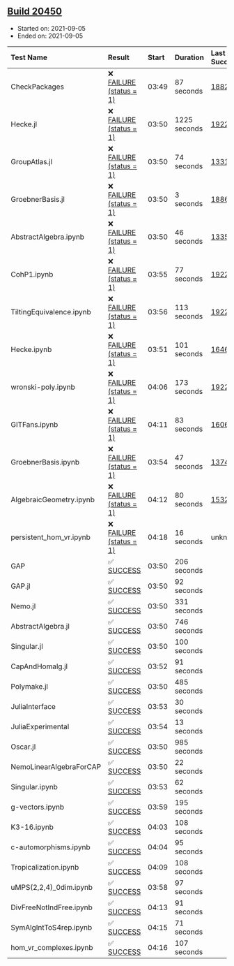 ## [Build 20450](https://oscarci.mathematik.uni-kl.de/job/oscar/20450/)

* Started on: 2021-09-05
* Ended on: 2021-09-05

| Test Name    | Result | Start | Duration | Last Success | First Failure |
|:-------------|:-------|:------|:---------|:-------------|:--------------|
| CheckPackages | ❌ [FAILURE (status = 1)](https://oscarci.mathematik.uni-kl.de/job/oscar/20450/artifact/logs/build-20450/CheckPackages.log) | 03:49 | 87 seconds | [18822](https://oscarci.mathematik.uni-kl.de/job/oscar/18822/) | [18823](https://oscarci.mathematik.uni-kl.de/job/oscar/18823/) |
| Hecke.jl | ❌ [FAILURE (status = 1)](https://oscarci.mathematik.uni-kl.de/job/oscar/20450/artifact/logs/build-20450/Hecke.jl.log) | 03:50 | 1225 seconds | [19222](https://oscarci.mathematik.uni-kl.de/job/oscar/19222/) | [20152](https://oscarci.mathematik.uni-kl.de/job/oscar/20152/) |
| GroupAtlas.jl | ❌ [FAILURE (status = 1)](https://oscarci.mathematik.uni-kl.de/job/oscar/20450/artifact/logs/build-20450/GroupAtlas.jl.log) | 03:50 | 74 seconds | [13311](https://oscarci.mathematik.uni-kl.de/job/oscar/13311/) | [13312](https://oscarci.mathematik.uni-kl.de/job/oscar/13312/) |
| GroebnerBasis.jl | ❌ [FAILURE (status = 1)](https://oscarci.mathematik.uni-kl.de/job/oscar/20450/artifact/logs/build-20450/GroebnerBasis.jl.log) | 03:50 | 3 seconds | [18864](https://oscarci.mathematik.uni-kl.de/job/oscar/18864/) | [18865](https://oscarci.mathematik.uni-kl.de/job/oscar/18865/) |
| AbstractAlgebra.ipynb | ❌ [FAILURE (status = 1)](https://oscarci.mathematik.uni-kl.de/job/oscar/20450/artifact/logs/build-20450/AbstractAlgebra.ipynb.log) | 03:50 | 46 seconds | [13355](https://oscarci.mathematik.uni-kl.de/job/oscar/13355/) | [13356](https://oscarci.mathematik.uni-kl.de/job/oscar/13356/) |
| CohP1.ipynb | ❌ [FAILURE (status = 1)](https://oscarci.mathematik.uni-kl.de/job/oscar/20450/artifact/logs/build-20450/CohP1.ipynb.log) | 03:55 | 77 seconds | [19222](https://oscarci.mathematik.uni-kl.de/job/oscar/19222/) | [20152](https://oscarci.mathematik.uni-kl.de/job/oscar/20152/) |
| TiltingEquivalence.ipynb | ❌ [FAILURE (status = 1)](https://oscarci.mathematik.uni-kl.de/job/oscar/20450/artifact/logs/build-20450/TiltingEquivalence.ipynb.log) | 03:56 | 113 seconds | [19222](https://oscarci.mathematik.uni-kl.de/job/oscar/19222/) | [20152](https://oscarci.mathematik.uni-kl.de/job/oscar/20152/) |
| Hecke.ipynb | ❌ [FAILURE (status = 1)](https://oscarci.mathematik.uni-kl.de/job/oscar/20450/artifact/logs/build-20450/Hecke.ipynb.log) | 03:51 | 101 seconds | [16463](https://oscarci.mathematik.uni-kl.de/job/oscar/16463/) | [16464](https://oscarci.mathematik.uni-kl.de/job/oscar/16464/) |
| wronski-poly.ipynb | ❌ [FAILURE (status = 1)](https://oscarci.mathematik.uni-kl.de/job/oscar/20450/artifact/logs/build-20450/wronski-poly.ipynb.log) | 04:06 | 173 seconds | [19222](https://oscarci.mathematik.uni-kl.de/job/oscar/19222/) | [20152](https://oscarci.mathematik.uni-kl.de/job/oscar/20152/) |
| GITFans.ipynb | ❌ [FAILURE (status = 1)](https://oscarci.mathematik.uni-kl.de/job/oscar/20450/artifact/logs/build-20450/GITFans.ipynb.log) | 04:11 | 83 seconds | [16068](https://oscarci.mathematik.uni-kl.de/job/oscar/16068/) | [16069](https://oscarci.mathematik.uni-kl.de/job/oscar/16069/) |
| GroebnerBasis.ipynb | ❌ [FAILURE (status = 1)](https://oscarci.mathematik.uni-kl.de/job/oscar/20450/artifact/logs/build-20450/GroebnerBasis.ipynb.log) | 03:54 | 47 seconds | [13748](https://oscarci.mathematik.uni-kl.de/job/oscar/13748/) | [13749](https://oscarci.mathematik.uni-kl.de/job/oscar/13749/) |
| AlgebraicGeometry.ipynb | ❌ [FAILURE (status = 1)](https://oscarci.mathematik.uni-kl.de/job/oscar/20450/artifact/logs/build-20450/AlgebraicGeometry.ipynb.log) | 04:12 | 80 seconds | [15322](https://oscarci.mathematik.uni-kl.de/job/oscar/15322/) | [15323](https://oscarci.mathematik.uni-kl.de/job/oscar/15323/) |
| persistent_hom_vr.ipynb | ❌ [FAILURE (status = 1)](https://oscarci.mathematik.uni-kl.de/job/oscar/20450/artifact/logs/build-20450/persistent_hom_vr.ipynb.log) | 04:18 | 16 seconds | unknown | unknown |
| GAP | ✅ [SUCCESS](https://oscarci.mathematik.uni-kl.de/job/oscar/20450/artifact/logs/build-20450/GAP.log) | 03:50 | 206 seconds |  |  |
| GAP.jl | ✅ [SUCCESS](https://oscarci.mathematik.uni-kl.de/job/oscar/20450/artifact/logs/build-20450/GAP.jl.log) | 03:50 | 92 seconds |  |  |
| Nemo.jl | ✅ [SUCCESS](https://oscarci.mathematik.uni-kl.de/job/oscar/20450/artifact/logs/build-20450/Nemo.jl.log) | 03:50 | 331 seconds |  |  |
| AbstractAlgebra.jl | ✅ [SUCCESS](https://oscarci.mathematik.uni-kl.de/job/oscar/20450/artifact/logs/build-20450/AbstractAlgebra.jl.log) | 03:50 | 746 seconds |  |  |
| Singular.jl | ✅ [SUCCESS](https://oscarci.mathematik.uni-kl.de/job/oscar/20450/artifact/logs/build-20450/Singular.jl.log) | 03:50 | 100 seconds |  |  |
| CapAndHomalg.jl | ✅ [SUCCESS](https://oscarci.mathematik.uni-kl.de/job/oscar/20450/artifact/logs/build-20450/CapAndHomalg.jl.log) | 03:52 | 91 seconds |  |  |
| Polymake.jl | ✅ [SUCCESS](https://oscarci.mathematik.uni-kl.de/job/oscar/20450/artifact/logs/build-20450/Polymake.jl.log) | 03:50 | 485 seconds |  |  |
| JuliaInterface | ✅ [SUCCESS](https://oscarci.mathematik.uni-kl.de/job/oscar/20450/artifact/logs/build-20450/JuliaInterface.log) | 03:53 | 30 seconds |  |  |
| JuliaExperimental | ✅ [SUCCESS](https://oscarci.mathematik.uni-kl.de/job/oscar/20450/artifact/logs/build-20450/JuliaExperimental.log) | 03:54 | 13 seconds |  |  |
| Oscar.jl | ✅ [SUCCESS](https://oscarci.mathematik.uni-kl.de/job/oscar/20450/artifact/logs/build-20450/Oscar.jl.log) | 03:50 | 985 seconds |  |  |
| NemoLinearAlgebraForCAP | ✅ [SUCCESS](https://oscarci.mathematik.uni-kl.de/job/oscar/20450/artifact/logs/build-20450/NemoLinearAlgebraForCAP.log) | 03:50 | 22 seconds |  |  |
| Singular.ipynb | ✅ [SUCCESS](https://oscarci.mathematik.uni-kl.de/job/oscar/20450/artifact/logs/build-20450/Singular.ipynb.log) | 03:53 | 62 seconds |  |  |
| g-vectors.ipynb | ✅ [SUCCESS](https://oscarci.mathematik.uni-kl.de/job/oscar/20450/artifact/logs/build-20450/g-vectors.ipynb.log) | 03:59 | 195 seconds |  |  |
| K3-16.ipynb | ✅ [SUCCESS](https://oscarci.mathematik.uni-kl.de/job/oscar/20450/artifact/logs/build-20450/K3-16.ipynb.log) | 04:03 | 108 seconds |  |  |
| c-automorphisms.ipynb | ✅ [SUCCESS](https://oscarci.mathematik.uni-kl.de/job/oscar/20450/artifact/logs/build-20450/c-automorphisms.ipynb.log) | 04:04 | 95 seconds |  |  |
| Tropicalization.ipynb | ✅ [SUCCESS](https://oscarci.mathematik.uni-kl.de/job/oscar/20450/artifact/logs/build-20450/Tropicalization.ipynb.log) | 04:09 | 108 seconds |  |  |
| uMPS(2,2,4)_0dim.ipynb | ✅ [SUCCESS](https://oscarci.mathematik.uni-kl.de/job/oscar/20450/artifact/logs/build-20450/uMPS-2-2-4-_0dim.ipynb.log) | 03:58 | 97 seconds |  |  |
| DivFreeNotIndFree.ipynb | ✅ [SUCCESS](https://oscarci.mathematik.uni-kl.de/job/oscar/20450/artifact/logs/build-20450/DivFreeNotIndFree.ipynb.log) | 04:13 | 91 seconds |  |  |
| SymAlgIntToS4rep.ipynb | ✅ [SUCCESS](https://oscarci.mathematik.uni-kl.de/job/oscar/20450/artifact/logs/build-20450/SymAlgIntToS4rep.ipynb.log) | 04:15 | 71 seconds |  |  |
| hom_vr_complexes.ipynb | ✅ [SUCCESS](https://oscarci.mathematik.uni-kl.de/job/oscar/20450/artifact/logs/build-20450/hom_vr_complexes.ipynb.log) | 04:16 | 107 seconds |  |  |
